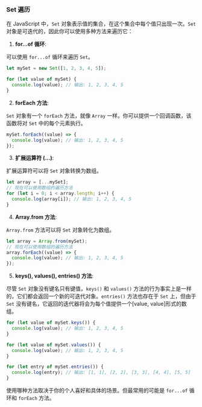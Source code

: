 ### Set 遍历

在 JavaScript 中，`Set` 对象表示值的集合，在这个集合中每个值只出现一次。`Set` 对象是可迭代的，因此你可以使用多种方法来遍历它：

1. **for...of 循环**:

可以使用 `for...of` 循环来遍历 `Set`。

```javascript
let mySet = new Set([1, 2, 3, 4, 5]);

for (let value of mySet) {
  console.log(value); // 输出: 1, 2, 3, 4, 5
}
```

2. **forEach 方法**:

`Set` 对象有一个 `forEach` 方法，就像 `Array` 一样。你可以提供一个回调函数，该函数将对 `Set` 中的每个元素执行。

```javascript
mySet.forEach((value) => {
  console.log(value); // 输出: 1, 2, 3, 4, 5
});
```

3. **扩展运算符 (...)**:

扩展运算符可以将 `Set` 对象转换为数组。

```javascript
let array = [...mySet];
// 现在可以使用数组的遍历方法
for (let i = 0; i < array.length; i++) {
  console.log(array[i]); // 输出: 1, 2, 3, 4, 5
}
```

4. **Array.from 方法**:

`Array.from` 方法可以将 `Set` 对象转化为数组。

```javascript
let array = Array.from(mySet);
// 现在可以使用数组的遍历方法
array.forEach((value) => {
  console.log(value); // 输出: 1, 2, 3, 4, 5
});
```

5. **keys(), values(), entries() 方法**:

尽管 `Set` 对象没有键名只有键值，`keys()` 和 `values()` 方法的行为事实上是一样的，它们都会返回一个新的可迭代对象。`entries()` 方法也存在于 `Set` 上，但由于 `Set` 没有键名，它返回的迭代器将会为每个值提供一个[value, value]形式的数组。

```javascript
for (let value of mySet.keys()) {
  console.log(value); // 输出: 1, 2, 3, 4, 5
}

for (let value of mySet.values()) {
  console.log(value); // 输出: 1, 2, 3, 4, 5
}

for (let entry of mySet.entries()) {
  console.log(entry); // 输出: [1, 1], [2, 2], [3, 3], [4, 4], [5, 5]
}
```

使用哪种方法取决于你的个人喜好和具体的场景。但最常用的可能是 `for...of` 循环和 `forEach` 方法。

